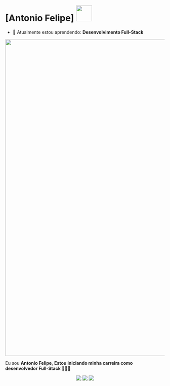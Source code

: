 # [Antonio Felipe] <img src="https://i.pinimg.com/originals/03/b9/75/03b975ff1954a62ba4cbf91d1ea9e263.gif" width="50px">

- 🚀 Atualmente estou aprendendo: <strong>Desenvolvimento Full-Stack</strong> 

<img src="https://www.wingstechsolutions.com/wp-content/uploads/2022/03/full-stack-development.gif" width="1000px">

Eu sou <strong>Antonio Felipe</strong>, <strong>Estou iniciando minha carreira como desenvolvedor Full-Stack</strong> 👨🏻‍💻 




<div align="center">

  <a href="https://mail.google.com/mail/u/0/" alt="Gmail">
    <img src="https://img.shields.io/badge/-Gmail-FF0000?style=flat-square&labelColor=FF0000&logo=gmail&logoColor=white&link=https://mail.google.com/mail/u/0/"/></a>

  <a href="#" alt="Linkedin">
    <img src="https://img.shields.io/badge/-Linkedin-0e76a8?style=flat-square&logo=Linkedin&logoColor=white&link=LINK-DO-SEU-LINKEDIN" /></a>

  <a href="#" alt="Instagram">
    <img src="https://img.shields.io/badge/-Instagram-DF0174?style=flat-square&labelColor=DF0174&logo=instagram&logoColor=white&link=LINK-DO-SEU-INSTAGRAM"/></a>

</div>
